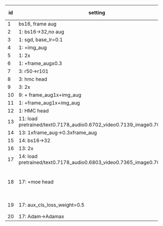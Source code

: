 | id | setting                                                                | image GAP | video GAP | text GAP | audio GAP | fusion_GAP | Note                   |
| ---| ---------------------------------------------------------------------- | --------- | --------- | -------- | --------- | ---------- | ---------------------- |
| 1  | bs16, frame aug                                                        |           |           |          |           | 0.7234     |                        |
| 2  | 1: bs16->32,no aug                                                     |           |           |          |           | 0.7262     |                        |
| 3  | 1: sgd, base_lr=0.1                                                    | 0.6762    | 0.7146    | 0.6585   | 0.6713    | 0.7281     |                        |
| 4  | 1: +img_aug                                                            | 0.6611    | 0.7363    | 0.7017   | 0.6782    | 0.7467?    |                        |
| 5  | 1: 2x                                                                  | 0.6503    | 0.7223    | 0.6927   | 0.6749    | 0.7350     |                        |
| 6  | 1: +frame_augx0.3                                                      | 0.6577    | 0.7252    | 0.6975   | 0.6697    | 0.7394     |                        |
| 7  | 3: r50->r101                                                           | 0.6928    | 0.7072    | 0.6584   | 0.6732    | 0.7248     |                        |
| 8  | 3: hmc head                                                            | 0.6855    | 0.7036    | 0.6450   | 0.6647    | 0.6797     |                        |
| 9  | 3: 2x                                                                  | 0.6612    | 0.7133    | 0.6659   | 0.6640    | 0.7251     |                        |
| 10 | 9: + frame_aug1x+img_aug                                               | 0.6611    | 0.7036    | 0.6735   | 0.6766    | 0.7154     |                        |
| 11 | 1: +frame_aug1x+img_aug                                                | 0.6508    | 0.7063    | 0.6977   | 0.6722    | 0.7289     |                        |
| 12 | 1: HMC head                                                            | 0.6626    | 0.7384    | 0.7040   | 0.6836    | 0.7173     |                        |
| 13 | 11: load pretrained/text0.7178_audio0.6702_video0.7139_image0.7039.pth | 0.6944    | 0.7412    | 0.7212   | 0.6827    | 0.7683     |                        |
| 14 | 13: 1xframe_aug->0.3xframe_aug                                         | 0.6965    | 0.7357    | 0.7186   | 0.6814    | 0.7726     |                        |
| 15 | 14: bs16->32                                                           | 0.6812    | 0.7241    | 0.7177   | 0.6833    | 0.7620     |                        |
| 16 | 13: 2x                                                                 | 0.6871    | 0.7162    | 0.7198   | 0.6828    | 0.7622     |                        |
| 17 | 14: load pretrained/text0.7178_audio0.6803_video0.7365_image0.7039.pth | 0.6969    | 0.7410    | 0.7199   | 0.6864    | 0.7765     |                        |
| 18 | 17: +moe head                                                          | 0.7067    | 0.7761    | 0.8265   | 0.6871    | 0.7751     | 提交掉点，实际没那么高 |
| 19 | 17: aux_cls_loss_weight=0.5                                            | 0.6968    | 0.7404    | 0.7208   | 0.6854    | 0.7770     | 线上0.7766           |
| 20 | 17: Adam->Adamax                                                       | 0.6954    | 0.7477    | 0.7203   | 0.6865    | 0.7768     |                        |